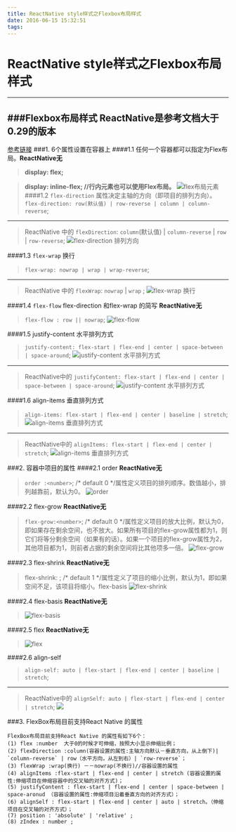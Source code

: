 ```yaml
---
title: ReactNative style样式之Flexbox布局样式
date: 2016-06-15 15:32:51
tags:
---
```

# ReactNative style样式之Flexbox布局样式
---
###Flexbox布局样式 ReactNative是参考文档大于0.29的版本
---
[参考链接](https://css-tricks.com/snippets/css/a-guide-to-flexbox/)
###1. 6个属性设置在容器上
####1.1 任何一个容器都可以指定为Flex布局。**ReactNative无**
>**display: flex;**

>**display: inline-flex; //行内元素也可以使用Flex布局。**
![flex布局元素](file:///var/folders/3t/30xhcw855yv837k0wdk345vr0000gn/T/cn.wiz.wiznoteformac/WizNote/2d30f669-c8ee-48ff-8db1-ab7d3e32a6e3/index_files/1512630.png)
####1.2 `flex-direction` 属性决定主轴的方向（即项目的排列方向）。
>`flex-direction: row(默认值) | row-reverse | column | column-reverse`;

---
>ReactNative 中的 `flexDirection`: `column`(默认值) | `column-reverse` | `row` | `row-reverse`;
![flex-direction 排列方向](file:///var/folders/3t/30xhcw855yv837k0wdk345vr0000gn/T/cn.wiz.wiznoteformac/WizNote/2d30f669-c8ee-48ff-8db1-ab7d3e32a6e3/index_files/10706059.png)

####1.3 `flex-wrap` 换行
>`flex-wrap: nowrap | wrap | wrap-reverse`;

---
>ReactNative 中的 `flexWrap`: `nowrap` | `wrap` ;
![flex-wrap 换行](file:///var/folders/3t/30xhcw855yv837k0wdk345vr0000gn/T/cn.wiz.wiznoteformac/WizNote/2d30f669-c8ee-48ff-8db1-ab7d3e32a6e3/index_files/16017071.png)

####1.4 `flex-flow` flex-direction 和flex-wrap 的简写 **ReactNative无**
>`flex-flow : row || nowrap`;
![flex-flow](file:///var/folders/3t/30xhcw855yv837k0wdk345vr0000gn/T/cn.wiz.wiznoteformac/WizNote/2d30f669-c8ee-48ff-8db1-ab7d3e32a6e3/index_files/14033845.png)

####1.5 justify-content 水平排列方式
>`justify-content: flex-start | flex-end | center | space-between | space-around`;
![justify-content 水平排列方式](file:///var/folders/3t/30xhcw855yv837k0wdk345vr0000gn/T/cn.wiz.wiznoteformac/WizNote/2d30f669-c8ee-48ff-8db1-ab7d3e32a6e3/index_files/6974905.png)

---
>ReactNative中的 `justifyContent: flex-start | flex-end | center | space-between | space-around`;
![justify-content 水平排列方式](file:///var/folders/3t/30xhcw855yv837k0wdk345vr0000gn/T/cn.wiz.wiznoteformac/WizNote/2d30f669-c8ee-48ff-8db1-ab7d3e32a6e3/index_files/13983424.png)


####1.6 align-items 垂直排列方式
>`align-items: flex-start | flex-end | center | baseline | stretch`;
![align-items 垂直排列方式](file:///var/folders/3t/30xhcw855yv837k0wdk345vr0000gn/T/cn.wiz.wiznoteformac/WizNote/2d30f669-c8ee-48ff-8db1-ab7d3e32a6e3/index_files/15966650.png)

---
>ReactNative中的 `alignItems: flex-start | flex-end | center | stretch`;
![align-items 垂直排列方式](file:///var/folders/3t/30xhcw855yv837k0wdk345vr0000gn/T/cn.wiz.wiznoteformac/WizNote/2d30f669-c8ee-48ff-8db1-ab7d3e32a6e3/index_files/4a93e661-f14b-4318-9a61-0e38d9c44c96.png)

###2. 容器中项目的属性
####2.1 order **ReactNative无**
>`order :<number>`; /* default 0 */属性定义项目的排列顺序。数值越小，排列越靠前，默认为0。
![order](file:///var/folders/3t/30xhcw855yv837k0wdk345vr0000gn/T/cn.wiz.wiznoteformac/WizNote/2d30f669-c8ee-48ff-8db1-ab7d3e32a6e3/index_files/11731286.png)

####2.2 flex-grow **ReactNative无**
>`flex-grow:<number>`; /* default 0 */属性定义项目的放大比例，默认为0，即如果存在剩余空间，也不放大。如果所有项目的flex-grow属性都为1，则它们将等分剩余空间（如果有的话）。如果一个项目的flex-grow属性为2，其他项目都为1，则前者占据的剩余空间将比其他项多一倍。
![flex-grow](file:///var/folders/3t/30xhcw855yv837k0wdk345vr0000gn/T/cn.wiz.wiznoteformac/WizNote/2d30f669-c8ee-48ff-8db1-ab7d3e32a6e3/index_files/15949843.png)

####2.3 flex-shrink **ReactNative无**
>flex-shrink: <number>; /* default 1 */属性定义了项目的缩小比例，默认为1，即如果空间不足，该项目将缩小。flex-basis
![flex-shrink](file:///var/folders/3t/30xhcw855yv837k0wdk345vr0000gn/T/cn.wiz.wiznoteformac/WizNote/2d30f669-c8ee-48ff-8db1-ab7d3e32a6e3/index_files/588245.png)

####2.4 flex-basis **ReactNative无**
>![flex-basis](file:///var/folders/3t/30xhcw855yv837k0wdk345vr0000gn/T/cn.wiz.wiznoteformac/WizNote/2d30f669-c8ee-48ff-8db1-ab7d3e32a6e3/index_files/15714545.png)

####2.5 flex **ReactNative无**
>![flex](file:///var/folders/3t/30xhcw855yv837k0wdk345vr0000gn/T/cn.wiz.wiznoteformac/WizNote/2d30f669-c8ee-48ff-8db1-ab7d3e32a6e3/index_files/13008618.png)

####2.6 align-self
>`align-self: auto | flex-start | flex-end | center | baseline | stretch`;

---
>ReactNative中的 `alignSelf: auto | flex-start | flex-end | center | stretch`;
>![](file:///var/folders/3t/30xhcw855yv837k0wdk345vr0000gn/T/cn.wiz.wiznoteformac/WizNote/2d30f669-c8ee-48ff-8db1-ab7d3e32a6e3/index_files/11647251.png)

###3. FlexBox布局目前支持React Native 的属性
```
FlexBox布局目前支持React Native 的属性有如下6个：
(1) flex :number  大于0的时候才可伸缩，按照大小显示伸缩比例；
(2) flexDirection :column(容器设置的属性:主轴方向默认－垂直方向，从上倒下)| `column-reverse` | row（水平方向，从左到右）| `row-reverse`；
(3) flexWrap :wrap(换行) －－nowrap(不换行)//容器设置的属性
(4) alignItems :flex-start | flex-end | center | stretch (容器设置的属性:伸缩项目在伸缩容器中的交叉轴的对齐方式)；
(5) justifyContent : flex-start | flex-end | center | space-between | space-aronud （容器设置的属性:伸缩项目沿着垂直方向的对齐方式）；
(6) alignSelf : flex-start | flex-end | center | auto | stretch。（伸缩项目在交叉轴的对齐方式）；
(7) position : 'absolute' | 'relative' ;
(8) zIndex : number ;
```
 